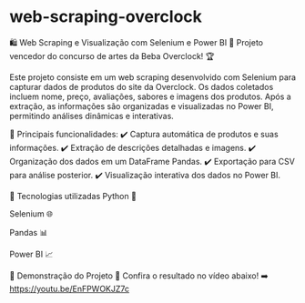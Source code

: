 # web-scraping-overclock
🛍️ Web Scraping e Visualização com Selenium e Power BI
🚀 Projeto vencedor do concurso de artes da Beba Overclock! 🏆

Este projeto consiste em um web scraping desenvolvido com Selenium para capturar dados de produtos do site da Overclock. Os dados coletados incluem nome, preço, avaliações, sabores e imagens dos produtos. Após a extração, as informações são organizadas e visualizadas no Power BI, permitindo análises dinâmicas e interativas.

🔎 Principais funcionalidades:
✔️ Captura automática de produtos e suas informações.
✔️ Extração de descrições detalhadas e imagens.
✔️ Organização dos dados em um DataFrame Pandas.
✔️ Exportação para CSV para análise posterior.
✔️ Visualização interativa dos dados no Power BI.

📌 Tecnologias utilizadas
Python 🐍

Selenium 🌐

Pandas 📊

Power BI 📈

🎥 Demonstração do Projeto
📌 Confira o resultado no vídeo abaixo!
➡️ https://youtu.be/EnFPWOKJZ7c
